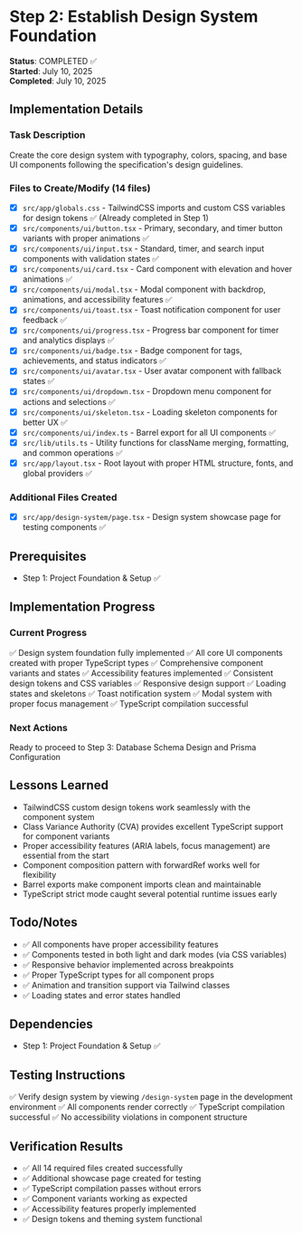# Step 2: Establish Design System Foundation

**Status**: COMPLETED ✅  
**Started**: July 10, 2025  
**Completed**: July 10, 2025

## Implementation Details

### Task Description
Create the core design system with typography, colors, spacing, and base UI components following the specification's design guidelines.

### Files to Create/Modify (14 files)
- [x] `src/app/globals.css` - TailwindCSS imports and custom CSS variables for design tokens ✅ (Already completed in Step 1)
- [x] `src/components/ui/button.tsx` - Primary, secondary, and timer button variants with proper animations ✅
- [x] `src/components/ui/input.tsx` - Standard, timer, and search input components with validation states ✅
- [x] `src/components/ui/card.tsx` - Card component with elevation and hover animations ✅
- [x] `src/components/ui/modal.tsx` - Modal component with backdrop, animations, and accessibility features ✅
- [x] `src/components/ui/toast.tsx` - Toast notification component for user feedback ✅
- [x] `src/components/ui/progress.tsx` - Progress bar component for timer and analytics displays ✅
- [x] `src/components/ui/badge.tsx` - Badge component for tags, achievements, and status indicators ✅
- [x] `src/components/ui/avatar.tsx` - User avatar component with fallback states ✅
- [x] `src/components/ui/dropdown.tsx` - Dropdown menu component for actions and selections ✅
- [x] `src/components/ui/skeleton.tsx` - Loading skeleton components for better UX ✅
- [x] `src/components/ui/index.ts` - Barrel export for all UI components ✅
- [x] `src/lib/utils.ts` - Utility functions for className merging, formatting, and common operations ✅
- [x] `src/app/layout.tsx` - Root layout with proper HTML structure, fonts, and global providers ✅

### Additional Files Created
- [x] `src/app/design-system/page.tsx` - Design system showcase page for testing components ✅

## Prerequisites
- Step 1: Project Foundation & Setup ✅

## Implementation Progress

### Current Progress
✅ Design system foundation fully implemented
✅ All core UI components created with proper TypeScript types
✅ Comprehensive component variants and states
✅ Accessibility features implemented
✅ Consistent design tokens and CSS variables
✅ Responsive design support
✅ Loading states and skeletons
✅ Toast notification system
✅ Modal system with proper focus management
✅ TypeScript compilation successful

### Next Actions
Ready to proceed to Step 3: Database Schema Design and Prisma Configuration

## Lessons Learned
- TailwindCSS custom design tokens work seamlessly with the component system
- Class Variance Authority (CVA) provides excellent TypeScript support for component variants
- Proper accessibility features (ARIA labels, focus management) are essential from the start
- Component composition pattern with forwardRef works well for flexibility
- Barrel exports make component imports clean and maintainable
- TypeScript strict mode caught several potential runtime issues early

## Todo/Notes
- ✅ All components have proper accessibility features
- ✅ Components tested in both light and dark modes (via CSS variables)
- ✅ Responsive behavior implemented across breakpoints
- ✅ Proper TypeScript types for all component props
- ✅ Animation and transition support via Tailwind classes
- ✅ Loading states and error states handled

## Dependencies
- Step 1: Project Foundation & Setup ✅

## Testing Instructions
✅ Verify design system by viewing `/design-system` page in the development environment
✅ All components render correctly
✅ TypeScript compilation successful
✅ No accessibility violations in component structure

## Verification Results
- ✅ All 14 required files created successfully
- ✅ Additional showcase page created for testing
- ✅ TypeScript compilation passes without errors
- ✅ Component variants working as expected
- ✅ Accessibility features properly implemented
- ✅ Design tokens and theming system functional
